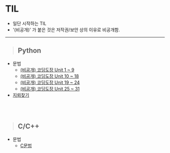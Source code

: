 # TIL
* 일단 시작하는 TIL
* '(비공개)' 가 붙은 것은 저작권/보안 상의 이유로 비공개함.
---

>## Python
* 문법
  * [(비공개) 코딩도장 Unit 1 ~ 9](https://github.com/gpffh20/TIL_private/blob/master/python_grammer/python1.md#python-%EB%AC%B8%EB%B2%95-01)
  * [(비공개) 코딩도장 Unit 10 ~ 18](https://github.com/gpffh20/TIL_private/blob/master/python_grammer/python2.md#python-%EB%AC%B8%EB%B2%95-02)
  * [(비공개) 코딩도장 Unit 19 ~ 24](https://github.com/gpffh20/TIL_private/blob/master/python_grammer/python3.md#python-%EB%AC%B8%EB%B2%95-03)
  * [(비공개) 코딩도장 Unit 25 ~ 31](https://github.com/gpffh20/TIL_private/blob/master/python_grammer/python4.md#python-%EB%AC%B8%EB%B2%95-04)
* [지뢰찾기](https://github.com/gpffh20/TIL/blob/master/Python/minesweeper.py)

<br/><br>

>## C/C++
* 문법
  * [C문법](https://github.com/gpffh20/TIL/blob/master/c%20%EB%AC%B8%EB%B2%95.md#false%EB%8A%94-0)
